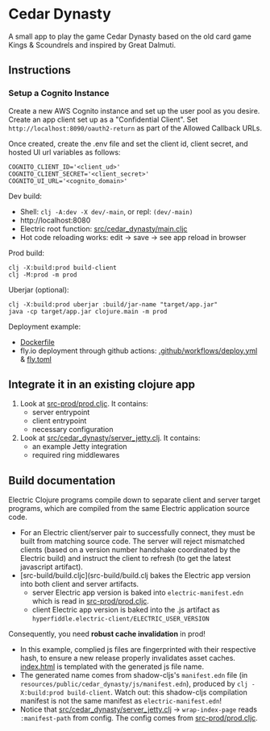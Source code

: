 # Cedar Dynasty

A small app to play the game Cedar Dynasty based on the old card game Kings & Scoundrels and inspired by Great Dalmuti.

## Instructions

### Setup a Cognito Instance

Create a new AWS Cognito instance and set up the user pool as you desire. Create an app client set up as a "Confidential Client".
Set `http://localhost:8090/oauth2-return` as part of the Allowed Callback URLs.

Once created, create the .env file and set the client id, client secret, and hosted UI url variables as follows:

```shell
COGNITO_CLIENT_ID='<client_ud>'
COGNITO_CLIENT_SECRET='<client_secret>'
COGNITO_UI_URL='<cognito_domain>'
```

Dev build:

* Shell: `clj -A:dev -X dev/-main`, or repl: `(dev/-main)`
* http://localhost:8080
* Electric root function: [src/cedar_dynasty/main.cljc](src/cedar_dynasty/main.cljc)
* Hot code reloading works: edit -> save -> see app reload in browser

Prod build:

```shell
clj -X:build:prod build-client
clj -M:prod -m prod
```

Uberjar (optional):
```
clj -X:build:prod uberjar :build/jar-name "target/app.jar"
java -cp target/app.jar clojure.main -m prod
```

Deployment example:
- [Dockerfile](Dockerfile)
- fly.io deployment through github actions: [.github/workflows/deploy.yml](.github/workflows/deploy.yml) & [fly.toml](fly.toml)

## Integrate it in an existing clojure app

1. Look at [src-prod/prod.cljc](src-prod/prod.cljc). It contains:
    - server entrypoint
    - client entrypoint
    - necessary configuration
2. Look at [src/cedar_dynasty/server_jetty.clj](src/cedar_dynasty/server_jetty.clj). It contains:
   - an example Jetty integration
   - required ring middlewares

## Build documentation

Electric Clojure programs compile down to separate client and server target programs, which are compiled from the same Electric application source code.

* For an Electric client/server pair to successfully connect, they must be built from matching source code. The server will reject mismatched clients (based on a version number handshake coordinated by the Electric build) and instruct the client to refresh (to get the latest javascript artifact).
* [src-build/build.cljc](src-build/build.clj bakes the Electric app version into both client and server artifacts.
  * server Electric app version is baked into `electric-manifest.edn` which is read in [src-prod/prod.cljc](src-prod/prod.cljc).
  * client Electric app version is baked into the .js artifact as `hyperfiddle.electric-client/ELECTRIC_USER_VERSION`

Consequently, you need **robust cache invalidation** in prod!
  * In this example, complied js files are fingerprinted with their respective hash, to ensure a new release properly invalidates asset caches. [index.html](resources/public/cedar_dynasty/index.html) is templated with the generated js file name.
  * The generated name comes from shadow-cljs's `manifest.edn` file (in `resources/public/cedar_dynasty/js/manifest.edn`), produced by `clj -X:build:prod build-client`. Watch out: this shadow-cljs compilation manifest is not the same manifest as `electric-manifest.edn`!
  * Notice that [src/cedar_dynasty/server_jetty.clj](src/cedar_dynasty/server_jetty.clj) -> `wrap-index-page` reads `:manifest-path` from config. The config comes from [src-prod/prod.cljc](src-prod/prod.cljc).
